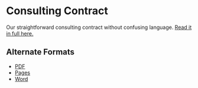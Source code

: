 # Consulting Contract

Our straightforward consulting contract without confusing language. [Read it in full here.](maurer-labs-consulting-contract.md)

## Alternate Formats

- [PDF](https://github.com/maurerlabs/contract/raw/master/maurer-labs-consulting-contract.pdf)
- [Pages](https://github.com/maurerlabs/contract/raw/master/maurer-labs-consulting-contract.pages)
- [Word](https://github.com/maurerlabs/contract/raw/master/maurer-labs-consulting-contract.docx)
